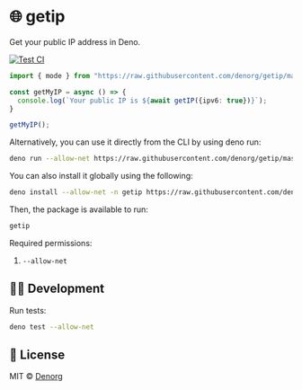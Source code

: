 # 🌐 getip

Get your public IP address in Deno.

[![Test CI](https://github.com/denorg/getip/workflows/Test%20CI/badge.svg)](https://github.com/denorg/getip/actions)

```ts
import { mode } from "https://raw.githubusercontent.com/denorg/getip/master/mod.ts";

const getMyIP = async () => {
  console.log(`Your public IP is ${await getIP({ipv6: true})}`);
}

getMyIP();
```

Alternatively, you can use it directly from the CLI by using deno run:

```bash
deno run --allow-net https://raw.githubusercontent.com/denorg/getip/master/cli.ts
```

You can also install it globally using the following:

```bash
deno install --allow-net -n getip https://raw.githubusercontent.com/denorg/getip/master/cli.ts
```

Then, the package is available to run:

```bash
getip
```

Required permissions:

1. `--allow-net`

## 👩‍💻 Development

Run tests:

```bash
deno test --allow-net
```

## 📄 License

MIT © [Denorg](https://den.org.in)
